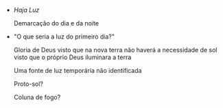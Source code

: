 - *Haja Luz* 

    Demarcação do dia e da noite

- "O que seria a luz do primeiro dia?"

    Gloria de Deus visto que na nova terra não haverá a necessidade de sol visto que o próprio Deus iluminara a terra

    Uma fonte de luz temporária não identificada

    Proto-sol?

    Coluna de fogo?

